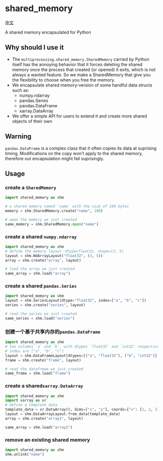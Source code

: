 # shared_memory

[中文](README_CN.md)

A shared memory encapsulated for Python

## Why should I use it

- The `multiprocessing.shared_memory.SharedMemory` carried by Python itself has the annoying behavior that it forces deleting the shared memory once the process that created (or opened) it exits, which is not always a wanted feature. So we make a SharedMemory that give you the flexibility to choose when you free the memory.
- We encapsulate shared memory-version of some handful data structs such as:
  - numpy.ndarray
  - pandas.Series
  - pandas.DataFrame
  - xarray.DataArray
- We offer a simple API for users to extend it and create more shared objects of their own

## Warning

`pandas.DataFrame` is a complex class that it often copies its data at suprising timing. Modifications on the copy won't apply to the shared memory, therefore out encapsulation might fail suprisingly.

## Usage

### create a `SharedMemory`

```python
import shared_memory as shm

# a shared memory named `name` with the size of 100 bytes
memory = shm.SharedMemory.create("name", 100)

# open the memory we just created
same_memory = shm.SharedMemory.open("name")
```

### create a shared `numpy.ndarray`

```python
import shared_memory as shm
# define the memory layout：dtype=float32, shape=(3, 5)
layout = shm.NdArrayLayout("float32", (3, 5))
array = shm.create("array", layout)

# load the array we just created
same_array = shm.load("array")
```

### create a shared `pandas.Series`

```python
import shared_memory as shm
layout = shm.SeriesLayout(dtype="float32", index=["a", "b", "c"])
series = shm.create("series", layout)

# read the series we just created
same_series = shm.load("series")
```

### 创建一个基于共享内存的`pandas.DataFrame`

```python
import shared_memory as shm
# two columns `a` and `b`, with dtypes `float32` and `int32` respectively
# index are ["a", "b", "c"]
layout = shm.DataFrameLayout(dtypes=[("a", "float32"), ("b", "int32")], index=["a", "b", "c"])
frame = shm.create("frame", layout)

# read the datafrmae we just created
same_frame = shm.load("frame")
```

### create a shared`xarray.DataArray`

```python
import shared_memory as shm
import xarray as xr
# define a template data
template_data = xr.DataArray(0, dims=["x", "y"], coords={"x": [1, 2, 3], "y": ["a", "b", "c"]})
layout = shm.DataArrayLayout.from_data(template_data)
array = shm.create("array2", layout)

same_array = shm.load("array2")
```

### remove an existing shared memory

```python
import shared_memory as shm
shm.unlink("name")
```